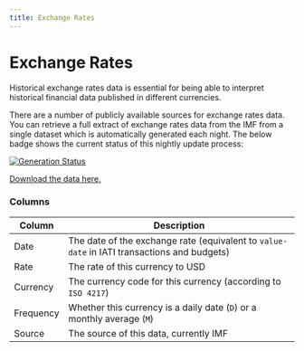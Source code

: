 ```yaml
---
title: Exchange Rates
---
```


# Exchange Rates

Historical exchange rates data is essential for being able to interpret historical financial data published in different currencies.

There are a number of publicly available sources for exchange rates data. You can retrieve a full extract of exchange rates data from the IMF from a single dataset which is automatically generated each night. The below badge shows the current status of this nightly update process:

[![Generation Status](https://github.com/codeforIATI/imf-exchangerates/workflows/Generate%20IMF%20currencies%20data/badge.svg?branch=main)](https://github.com/codeforIATI/imf-exchangerates/actions?query=workflow%3A%22Generate+IMF+currencies+data%22)

[Download the data here.](https://codeforiati.org/imf-exchangerates/imf_exchangerates.csv)

### Columns

| Column | Description |
| ------ | ----------- |
| Date | The date of the exchange rate (equivalent to `value-date` in IATI transactions and budgets) |
| Rate | The rate of this currency to USD |
| Currency | The currency code for this currency (according to `ISO 4217`) |
| Frequency | Whether this currency is a daily date (`D`) or a monthly average (`M`) |
| Source | The source of this data, currently IMF |

